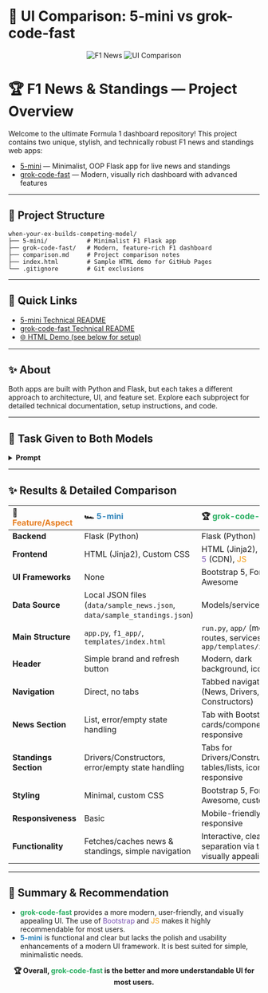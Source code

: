 # 🏁 UI Comparison: 5-mini vs grok-code-fast

<div align="center">
	<img src="https://img.shields.io/badge/F1-News-red?style=for-the-badge&logo=formula1" alt="F1 News"/>
	<img src="https://img.shields.io/badge/Comparison-UI-blueviolet?style=for-the-badge" alt="UI Comparison"/>
</div>

# 🏆 F1 News & Standings — Project Overview

Welcome to the ultimate Formula 1 dashboard repository! This project contains two unique, stylish, and technically robust F1 news and standings web apps:

- [5-mini](./5-mini/README.md) — Minimalist, OOP Flask app for live news and standings
- [grok-code-fast](./grok-code-fast/README.md) — Modern, visually rich dashboard with advanced features

---

## 📂 Project Structure

```
when-your-ex-builds-competing-model/
├── 5-mini/           # Minimalist F1 Flask app
├── grok-code-fast/   # Modern, feature-rich F1 dashboard
├── comparison.md     # Project comparison notes
├── index.html        # Sample HTML demo for GitHub Pages
└── .gitignore        # Git exclusions
```

---

## 🚦 Quick Links

- [5-mini Technical README](./5-mini/README.md)
- [grok-code-fast Technical README](./grok-code-fast/README.md)
- [🌐 HTML Demo (see below for setup)]([./index.html](https://szlavikb.github.io/when-your-ex-builds-competing-model/))

---

## ✨ About

Both apps are built with Python and Flask, but each takes a different approach to architecture, UI, and feature set. Explore each subproject for detailed technical documentation, setup instructions, and code.

---

## 🎯 Task Given to Both Models

<details>
<summary><strong>Prompt</strong></summary>

> <span style="color:#e67e22"><b>"Create a web UI which is stylish and dynamic and include the F1 news and the current standings in Python."</b></span>

</details>

---

## ✨ Results & Detailed Comparison

| 🚦 <span style="color:#e67e22">Feature/Aspect</span> | 🏎️ <span style="color:#2980b9">5-mini</span> | 🏆 <span style="color:#27ae60">grok-code-fast</span> |
|:----------------------|:-----------------------------------------------------------------------|:-------------------------------------------------------------------------------|
| **Backend**           | Flask (Python)                                                         | Flask (Python)                                                                 |
| **Frontend**          | HTML (Jinja2), Custom CSS                                              | HTML (Jinja2), <span style="color:#7952b3">Bootstrap 5</span> (CDN), <span style="color:#f39c12">JS</span> |
| **UI Frameworks**     | None                                                                   | Bootstrap 5, Font Awesome                                                      |
| **Data Source**       | Local JSON files (`data/sample_news.json`, `data/sample_standings.json`)| Models/services in `app/`                                                      |
| **Main Structure**    | `app.py`, `f1_app/`, `templates/index.html`                            | `run.py`, `app/` (models, routes, services), `app/templates/index.html`         |
| **Header**            | Simple brand and refresh button                                        | Modern, dark background, icon, subtitle                                        |
| **Navigation**        | Direct, no tabs                                                        | Tabbed navigation (News, Drivers, Constructors)                                |
| **News Section**      | List, error/empty state handling                                       | Tab with Bootstrap cards/components, icons, responsive                         |
| **Standings Section** | Drivers/Constructors, error/empty state handling                       | Tabs for Drivers/Constructors, tables/lists, icons, responsive                 |
| **Styling**           | Minimal, custom CSS                                                    | Bootstrap 5, Font Awesome, custom CSS                                          |
| **Responsiveness**    | Basic                                                                  | Mobile-friendly, responsive                                                    |
| **Functionality**     | Fetches/caches news & standings, simple navigation                     | Interactive, clear separation via tabs, visually appealing                     |

---

## 📝 Summary & Recommendation

- <span style="color:#27ae60"><b>grok-code-fast</b></span> provides a more modern, user-friendly, and visually appealing UI. The use of <span style="color:#7952b3">Bootstrap</span> and <span style="color:#f39c12">JS</span> makes it highly recommendable for most users.
- <span style="color:#2980b9"><b>5-mini</b></span> is functional and clear but lacks the polish and usability enhancements of a modern UI framework. It is best suited for simple, minimalistic needs.

<div align="center">
<b>🏆 Overall, <span style="color:#27ae60">grok-code-fast</span> is the better and more understandable UI for most users.</b>
</div>
